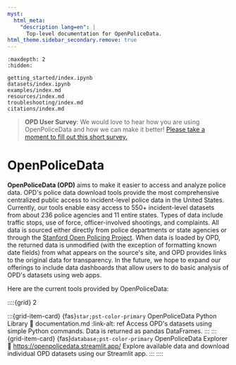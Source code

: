 ```yaml
---
myst:
  html_meta:
    "description lang=en": |
      Top-level documentation for OpenPoliceData.
html_theme.sidebar_secondary.remove: true
---
```


```{toctree}
:maxdepth: 2
:hidden:

getting_started/index.ipynb
datasets/index.ipynb
examples/index.md
resources/index.md
troubleshooting/index.md
citations/index.md
```

> **OPD User Survey**: We would love to hear how you are using OpenPoliceData and how we can make it better! [Please take a moment to fill out this short survey.](https://docs.google.com/forms/d/e/1FAIpQLScvhcKQwvPmUK6wV0YKQipGsTsz0uzyVdT8FQsQ5g2RBvNh0g/viewform?usp=pp_url)

# OpenPoliceData

**OpenPoliceData (OPD)** aims to make it easier to access and analyze police data. OPD's police data download tools provide the most comprehensive centralized public access to incident-level police data in the United States. Currently, our tools enable easy access to 550+ incident-level datasets from about 236 police agencies and 11 entire states. Types of data include traffic stops, use of force, officer-involved shootings, and complaints. All data is sourced either directly from police departments or state agencies or through the [Stanford Open Policing Project](https://openpolicing.stanford.edu/). When data is loaded by OPD, the returned data is unmodified (with the exception of formatting known date fields) from what appears on the source's site, and OPD provides links to the original data for transparency. In the future, we hope to expand our offerings to include data dashboards that allow users to do basic analysis of OPD's datasets using web apps.

Here are the current tools provided by OpenPoliceData:

::::{grid} 2
<!-- :gutter: 1 2 3 4 -->

:::{grid-item-card} {fas}`star;pst-color-primary` OpenPoliceData Python Library
:link: documentation.md
:link-alt: ref
Access OPD's datasets using simple Python commands. Data is returned as pandas DataFrames.
:::
:::{grid-item-card} {fas}`database;pst-color-primary` OpenPoliceData Explorer
:link: https://openpolicedata.streamlit.app/
Explore available data and download individual OPD datasets using our Streamlit app.
:::
::::